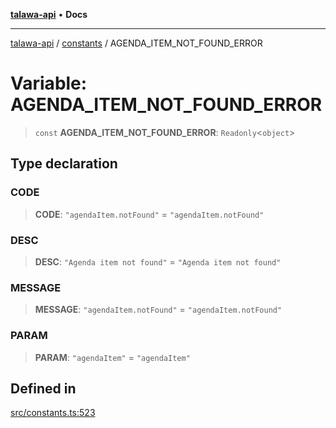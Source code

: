 [**talawa-api**](../../README.md) • **Docs**

***

[talawa-api](../../modules.md) / [constants](../README.md) / AGENDA\_ITEM\_NOT\_FOUND\_ERROR

# Variable: AGENDA\_ITEM\_NOT\_FOUND\_ERROR

> `const` **AGENDA\_ITEM\_NOT\_FOUND\_ERROR**: `Readonly`\<`object`\>

## Type declaration

### CODE

> **CODE**: `"agendaItem.notFound"` = `"agendaItem.notFound"`

### DESC

> **DESC**: `"Agenda item not found"` = `"Agenda item not found"`

### MESSAGE

> **MESSAGE**: `"agendaItem.notFound"` = `"agendaItem.notFound"`

### PARAM

> **PARAM**: `"agendaItem"` = `"agendaItem"`

## Defined in

[src/constants.ts:523](https://github.com/PalisadoesFoundation/talawa-api/blob/6712e9940a5702665afc506fa9f6e9d7e1dc7991/src/constants.ts#L523)
